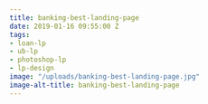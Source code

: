 ```yaml
---
title: banking-best-landing-page
date: 2019-01-16 09:55:00 Z
tags:
- loan-lp
- ub-lp
- photoshop-lp
- lp-design
image: "/uploads/banking-best-landing-page.jpg"
image-alt-title: banking-best-landing-page
---
```


